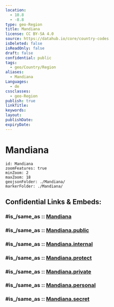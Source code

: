 ```yaml
---
location:
  - 10.8
  - -8.8
type: geo-Region
title: Mandiana
license: CC BY-SA 4.0
source: https://datahub.io/core/country-codes
isDeleted: false
isReadOnly: false
draft: false
confidential: public
tags:
  - geo/Country/Region
aliases:
  - Mandiana
Languages:
  - de
cssclasses:
  - geo-Region
publish: true
linkTitle:
keywords:
layout:
publishDate:
expiryDate:
---
```


# Mandiana

```leaflet
id: Mandiana
zoomFeatures: true 
minZoom: 2 
maxZoom: 18
geojsonFolder: ./Mandiana/
markerFolder: ./Mandiana/
```


## Confidential Links & Embeds: 

### #is_/same_as :: [Mandiana](/_Standards/Earth/Continent/Africa/Africa~West/Guinea/Regions~Guinea/Kankan-Region/counties~Kankan/Mandiana.md) 

### #is_/same_as :: [Mandiana.public](/_public/Earth/Continent/Africa/Africa~West/Guinea/Regions~Guinea/Kankan-Region/counties~Kankan/Mandiana.public.md) 

### #is_/same_as :: [Mandiana.internal](/_internal/Earth/Continent/Africa/Africa~West/Guinea/Regions~Guinea/Kankan-Region/counties~Kankan/Mandiana.internal.md) 

### #is_/same_as :: [Mandiana.protect](/_protect/Earth/Continent/Africa/Africa~West/Guinea/Regions~Guinea/Kankan-Region/counties~Kankan/Mandiana.protect.md) 

### #is_/same_as :: [Mandiana.private](/_private/Earth/Continent/Africa/Africa~West/Guinea/Regions~Guinea/Kankan-Region/counties~Kankan/Mandiana.private.md) 

### #is_/same_as :: [Mandiana.personal](/_personal/Earth/Continent/Africa/Africa~West/Guinea/Regions~Guinea/Kankan-Region/counties~Kankan/Mandiana.personal.md) 

### #is_/same_as :: [Mandiana.secret](/_secret/Earth/Continent/Africa/Africa~West/Guinea/Regions~Guinea/Kankan-Region/counties~Kankan/Mandiana.secret.md)

